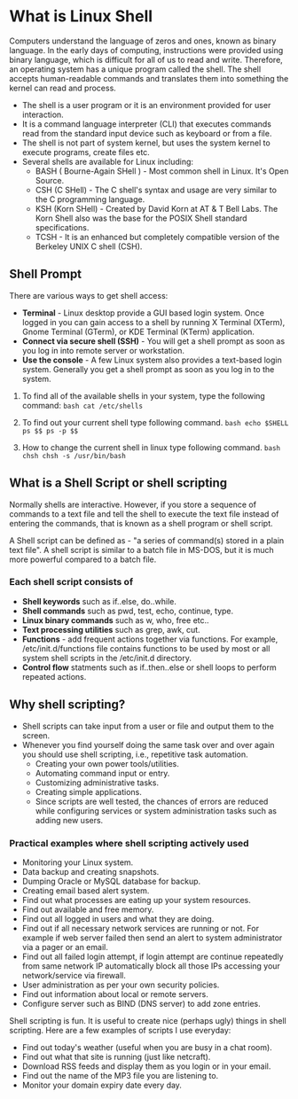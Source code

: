 # What is Linux Shell

Computers understand the language of zeros and ones, known as binary language. In the early days of computing, instructions were provided using binary language, which is difficult for all of us to read and write. Therefore, an operating system has a unique program called the shell. The shell accepts human-readable commands and translates them into something the kernel can read and process.

- The shell is a user program or it is an environment provided for user interaction.
- It is a command language interpreter (CLI) that executes commands read from the standard input device such as keyboard or from a file.
- The shell is not part of system kernel, but uses the system kernel to execute programs, create files etc.
- Several shells are available for Linux including:
    - BASH ( Bourne-Again SHell ) - Most common shell in Linux. It's Open Source.
    - CSH (C SHell) - The C shell's syntax and usage are very similar to the C programming language.
    - KSH (Korn SHell) - Created by David Korn at AT & T Bell Labs. The Korn Shell also was the base for the POSIX Shell standard specifications.
    - TCSH - It is an enhanced but completely compatible version of the Berkeley UNIX C shell (CSH).

## Shell Prompt
There are various ways to get shell access:

- **Terminal** - Linux desktop provide a GUI based login system. Once logged in you can gain access to a shell by running X Terminal (XTerm), Gnome Terminal (GTerm), or KDE Terminal (KTerm) application.
- **Connect via secure shell (SSH)** - You will get a shell prompt as soon as you log in into remote server or workstation.
- **Use the console** - A few Linux system also provides a text-based login system. Generally you get a shell prompt as soon as you log in to the system.


1. To find all of the available shells in your system, type the following command:
``bash
cat /etc/shells
``

2. To find out your current shell type following command.
``bash
echo $SHELL
ps $$
ps -p $$
``

3. How to change the current shell in linux type following command.
``bash
chsh
chsh -s /usr/bin/bash
``

## What is a Shell Script or shell scripting
Normally shells are interactive. However, if you store a sequence of commands to a text file and tell the shell to execute the text file instead of entering the commands, that is known as a shell program or shell script.

A Shell script can be defined as - "a series of command(s) stored in a plain text file". A shell script is similar to a batch file in MS-DOS, but it is much more powerful compared to a batch file.

### Each shell script consists of
- **Shell keywords** such as if..else, do..while.
- **Shell commands** such as pwd, test, echo, continue, type.
- **Linux binary commands** such as w, who, free etc..
- **Text processing utilities** such as grep, awk, cut.
- **Functions** - add frequent actions together via functions. For example, /etc/init.d/functions file contains functions to be used by most or all system shell scripts in the /etc/init.d directory.
- **Control flow** statments such as if..then..else or shell loops to perform repeated actions.


## Why shell scripting?
- Shell scripts can take input from a user or file and output them to the screen.
- Whenever you find yourself doing the same task over and over again you should use shell scripting, i.e., repetitive task automation.
    - Creating your own power tools/utilities.
    - Automating command input or entry.
    - Customizing administrative tasks.
    - Creating simple applications.
    - Since scripts are well tested, the chances of errors are reduced while configuring services or system administration tasks such as adding new users.

### Practical examples where shell scripting actively used
- Monitoring your Linux system.
- Data backup and creating snapshots.
- Dumping Oracle or MySQL database for backup.
- Creating email based alert system.
- Find out what processes are eating up your system resources.
- Find out available and free memory.
- Find out all logged in users and what they are doing.
- Find out if all necessary network services are running or not. For example if web server failed then send an alert to system administrator via a pager or an email.
- Find out all failed login attempt, if login attempt are continue repeatedly from same network IP automatically block all those IPs accessing your network/service via firewall.
- User administration as per your own security policies.
- Find out information about local or remote servers.
- Configure server such as BIND (DNS server) to add zone entries.

Shell scripting is fun. It is useful to create nice (perhaps ugly) things in shell scripting. Here are a few examples of scripts I use everyday:

- Find out today's weather (useful when you are busy in a chat room).
- Find out what that site is running (just like netcraft).
- Download RSS feeds and display them as you login or in your email.
- Find out the name of the MP3 file you are listening to.
- Monitor your domain expiry date every day.
